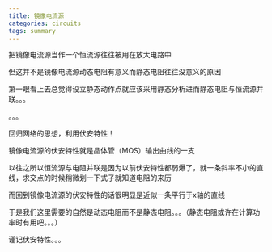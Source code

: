 ```yaml
---
title: 镜像电流源
categories: circuits
tags: summary
---
```




把镜像电流源当作一个恒流源往往被用在放大电路中

但这并不是镜像电流源动态电阻有意义而静态电阻往往没意义的原因

第一眼看上去总觉得设立静态动作点就应该采用静态分析进而静态电阻与恒流源并联。。。

。。。

回归网络的思想，利用伏安特性！

镜像电流源的伏安特性就是晶体管（MOS）输出曲线的一支

以往之所以恒流源与电阻并联是因为以前伏安特性都弱爆了，就一条斜率不小的直线，求交点的时候稍微划一下式子就知道电阻的来历

而回到镜像电流源的伏安特性的话很明显是近似一条平行于x轴的直线

于是我们这里需要的自然是动态电阻而不是静态电阻。。。（静态电阻或许在计算功率时有用吧。。。）

谨记伏安特性。。。

